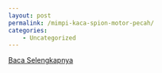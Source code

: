 ```yaml
---
layout: post
permalink: /mimpi-kaca-spion-motor-pecah/
categories:
    - Uncategorized
---
```


[Baca Selengkapnya](/02)